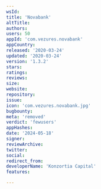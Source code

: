 ```yaml
---
wsId: 
title: 'Novabank'
altTitle: 
authors: 
users: 50
appId: 'com.vezures.novabank'
appCountry: 
released: '2020-03-24'
updated: '2020-03-24'
version: '1.3.2'
stars: 
ratings: 
reviews: 
size: 
website: 
repository: 
issue: 
icon: 'com.vezures.novabank.jpg'
bugbounty: 
meta: 'removed'
verdict: 'fewusers'
appHashes: 
date: '2024-05-18'
signer: 
reviewArchive: 
twitter: 
social: 
redirect_from: 
developerName: 'Konzortia Capital'
features: 

---
```


